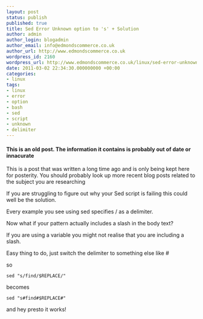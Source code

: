 ```yaml
---
layout: post
status: publish
published: true
title: Sed Error Unknown option to 's' + Solution
author: admin
author_login: blogadmin
author_email: info@edmondscommerce.co.uk
author_url: http://www.edmondscommerce.co.uk
wordpress_id: 2160
wordpress_url: http://www.edmondscommerce.co.uk/linux/sed-error-unknown-option-to-s-solution/
date: 2011-03-02 22:34:30.000000000 +00:00
categories:
- linux
tags:
- linux
- error
- option
- bash
- sed
- script
- unknown
- delimiter
---
```

<div class="oldpost"><h4>This is an old post. The information it contains is probably out of date or innacurate</h4>
<p>
This is a post that was written a long time ago and is only being kept here for posterity.
You should probably look up more recent blog posts related to the subject you are researching
</p>
</div>
If you are struggling to figure out why your Sed script is failing this could well be the solution.

Every example you see using sed specifies / as a delimiter.

Now what if your pattern actually includes a slash in the body text?

If you are using a variable you might not realise that you are including a slash.

Easy thing to do, just switch the delimiter to something else like #

so 

```
sed "s/find/$REPLACE/" 
```

becomes

```
sed "s#find#$REPLACE#"
```

and hey presto it works!
